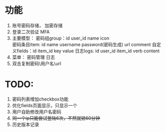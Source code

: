 
# 功能
1) 账号密码存储， 加密存储
2) 登录二次验证 MFA 
3) 主要模型： 
    密码组group：id user_id name icon    
    密码条目item: id name username password(密码生成) url comment
    自定义fields：id item_id key value
    日志logs: id user_id item_id verb content     
4) 菜单：
    密码管理
    日志
5) 双击复制密码\用户名\url

# TODO:
   1) 密码列表增加checkbox功能
   2) 优化fields页面显示，只显示一个
   3) 用户自助修改用户名密码
   4) ~~同一个ip只能尝试登陆6次，不然就锁60分钟~~
   5) 历史版本记录
